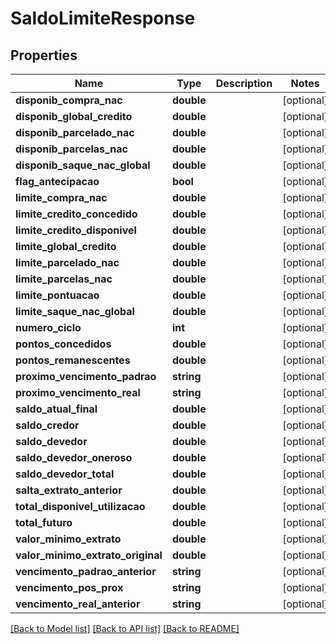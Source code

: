 # SaldoLimiteResponse

## Properties
Name | Type | Description | Notes
------------ | ------------- | ------------- | -------------
**disponib_compra_nac** | **double** |  | [optional] 
**disponib_global_credito** | **double** |  | [optional] 
**disponib_parcelado_nac** | **double** |  | [optional] 
**disponib_parcelas_nac** | **double** |  | [optional] 
**disponib_saque_nac_global** | **double** |  | [optional] 
**flag_antecipacao** | **bool** |  | [optional] 
**limite_compra_nac** | **double** |  | [optional] 
**limite_credito_concedido** | **double** |  | [optional] 
**limite_credito_disponivel** | **double** |  | [optional] 
**limite_global_credito** | **double** |  | [optional] 
**limite_parcelado_nac** | **double** |  | [optional] 
**limite_parcelas_nac** | **double** |  | [optional] 
**limite_pontuacao** | **double** |  | [optional] 
**limite_saque_nac_global** | **double** |  | [optional] 
**numero_ciclo** | **int** |  | [optional] 
**pontos_concedidos** | **double** |  | [optional] 
**pontos_remanescentes** | **double** |  | [optional] 
**proximo_vencimento_padrao** | **string** |  | [optional] 
**proximo_vencimento_real** | **string** |  | [optional] 
**saldo_atual_final** | **double** |  | [optional] 
**saldo_credor** | **double** |  | [optional] 
**saldo_devedor** | **double** |  | [optional] 
**saldo_devedor_oneroso** | **double** |  | [optional] 
**saldo_devedor_total** | **double** |  | [optional] 
**salta_extrato_anterior** | **double** |  | [optional] 
**total_disponivel_utilizacao** | **double** |  | [optional] 
**total_futuro** | **double** |  | [optional] 
**valor_minimo_extrato** | **double** |  | [optional] 
**valor_minimo_extrato_original** | **double** |  | [optional] 
**vencimento_padrao_anterior** | **string** |  | [optional] 
**vencimento_pos_prox** | **string** |  | [optional] 
**vencimento_real_anterior** | **string** |  | [optional] 

[[Back to Model list]](../README.md#documentation-for-models) [[Back to API list]](../README.md#documentation-for-api-endpoints) [[Back to README]](../README.md)


